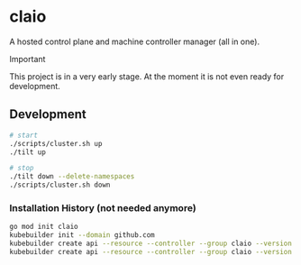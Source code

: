 # claio

A hosted control plane and machine controller manager (all in one).

> [!IMPORTANT]
> This project is in a very early stage. At the moment it is not even ready for development.

## Development

```sh
# start
./scripts/cluster.sh up
./tilt up

# stop
./tilt down --delete-namespaces
./scripts/cluster.sh down
```

### Installation History (not needed anymore)

```sh
go mod init claio
kubebuilder init --domain github.com
kubebuilder create api --resource --controller --group claio --version v1alpha1 --kind ControlPlane
kubebuilder create api --resource --controller --group claio --version v1alpha1 --kind Machine
```
